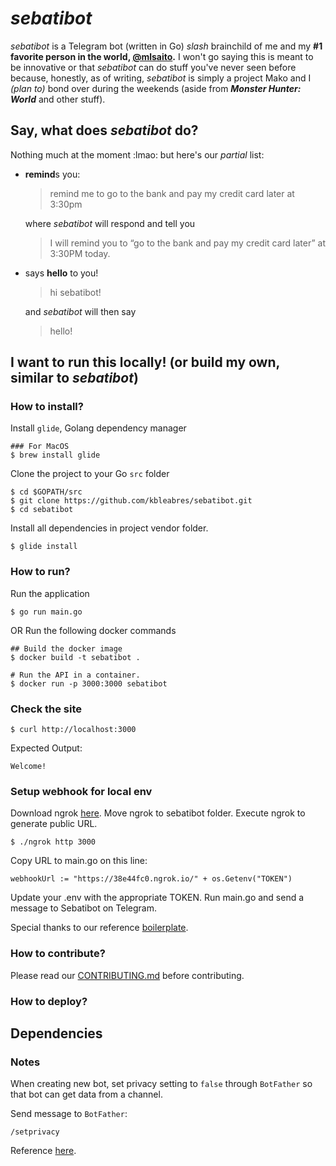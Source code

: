 # *sebatibot*

*sebatibot* is a Telegram bot (written in Go) *slash* brainchild of me and my **#1 favorite person in the world, [@mlsaito](https://github.com/mlsaito).** I won't go saying this is meant to be innovative or that *sebatibot* can do stuff you've never seen before because, honestly, as of writing, *sebatibot* is simply a project Mako and I *(plan to)* bond over during the weekends (aside from *__Monster Hunter: World__* and other stuff).

## Say, what does *sebatibot* do?

Nothing much at the moment :lmao: but here's our *partial* list:
- **remind**s you:

  > remind me to go to the bank and pay my credit card later at 3:30pm

  where *sebatibot* will respond and tell you

  > I will remind you to “go to the bank and pay my credit card later” at 3:30PM today.

- says **hello** to you!

  > hi sebatibot!

  and *sebatibot* will then say

  > hello!

## I want to run this locally! (or build my own, similar to *sebatibot*)
### How to install?

Install `glide`, Golang dependency manager

```
### For MacOS
$ brew install glide
```

Clone the project to your Go `src` folder

```
$ cd $GOPATH/src
$ git clone https://github.com/kbleabres/sebatibot.git
$ cd sebatibot
```

Install all dependencies in project vendor folder.

```
$ glide install
```

### How to run?
Run the application
```
$ go run main.go
```

OR Run the following docker commands

```
## Build the docker image
$ docker build -t sebatibot .

# Run the API in a container.
$ docker run -p 3000:3000 sebatibot
```

### Check the site
```
$ curl http://localhost:3000
```
Expected Output:

```
Welcome!
```

### Setup webhook for local env
Download ngrok [here](https://ngrok.com/download).
Move ngrok to sebatibot folder.
Execute ngrok to generate public URL.
```
$ ./ngrok http 3000
```
Copy URL to main.go on this line:
```
webhookUrl := "https://38e44fc0.ngrok.io/" + os.Getenv("TOKEN")
```
Update your .env with the appropriate TOKEN.
Run main.go and send a message to Sebatibot on Telegram.

Special thanks to our reference [boilerplate](https://github.com/sjoshi6/go-rest-api-boilerplate).

### How to contribute?
Please read our [CONTRIBUTING.md](https://github.com/kbleabres/sebatibot/blob/master/.github/CONTRIBUTING.md) before contributing.

### How to deploy?

## Dependencies

### Notes
When creating new bot, set privacy setting to `false` through `BotFather` so that bot can get data from a channel.  

Send message to `BotFather`:

```
/setprivacy
```

Reference [here](https://stackoverflow.com/questions/38565952/how-to-receive-messages-in-group-chats-using-telegram-bot-api).
